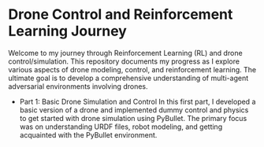 # Drone Control and Reinforcement Learning Journey
Welcome to my journey through Reinforcement Learning (RL) and drone control/simulation. This repository documents my progress as I explore various aspects of drone modeling, control, and reinforcement learning. The ultimate goal is to develop a comprehensive understanding of multi-agent adversarial environments involving drones.

- Part 1: Basic Drone Simulation and Control
In this first part, I developed a basic version of a drone and implemented dummy control and physics to get started with drone simulation using PyBullet. The primary focus was on understanding URDF files, robot modeling, and getting acquainted with the PyBullet environment.

